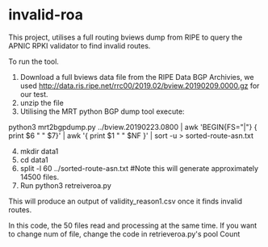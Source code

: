 # invalid-roa

This project, utilises a full routing bviews dump from RIPE to query the APNIC RPKI validator to find invalid routes.

To run the tool.

1) Download a full bviews data file from the RIPE Data BGP Archivies, we used http://data.ris.ripe.net/rrc00/2019.02/bview.20190209.0000.gz for our test.
2) unzip the file 
3) Utilising the MRT python BGP dump tool execute: 

python3 mrt2bgpdump.py ../bview.20190223.0800 | awk 'BEGIN{FS="|"} { print $6 " " $7}' | awk '{ print $1 " " $NF }' | sort -u > sorted-route-asn.txt

4) mkdir data1
5) cd data1
6) split -l 60 ../sorted-route-asn.txt #Note this will generate approximately 14500 files.
7) Run python3 retreiveroa.py

This will produce an output of validity_reason1.csv once it finds invalid routes.

In this code, the 50 files read and processing at the same time. If you want to change num of file, 
change the code in retrieveroa.py's pool Count

